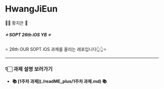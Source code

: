 # HwangJiEun
👧🏻 황지은 🐰

##### ⭐️ SOPT 26th iOS YB ⭐️

⭐️ 26th OUR SOPT iOS 과제를 올리는 레포입니다👆👆⭐️

-----



### 👇🏻 과제 설명 보러가기

- #### 📚 [1주차 과제](./readME_plus/1주차 과제.md) 📚

